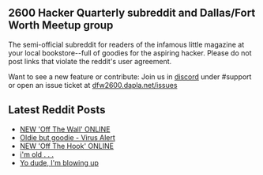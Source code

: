 ## 2600 Hacker Quarterly subreddit and Dallas/Fort Worth Meetup group
The semi-official subreddit for readers of the infamous little magazine at your local bookstore--full of goodies for the aspiring hacker. Please do not post links that violate the reddit's user agreement.

Want to see a new feature or contribute: 
Join us in [discord](https://dfw2600.dapla.net/chat) under #support or open an issue ticket at [dfw2600.dapla.net/issues](https://dfw2600.dapla.net/issues)

## Latest Reddit Posts
<!-- BLOG-POST-LIST:START -->
- [NEW 'Off The Wall' ONLINE](https://2600.com/wall/03-09-2024)
- [Oldie but goodie - Virus Alert](https://www.reddit.com/r/2600/comments/1f4lvlq/oldie_but_goodie_virus_alert/)
- [NEW 'Off The Hook' ONLINE](https://2600.com/hook/28-08-2024)
- [i'm old . . .](https://www.reddit.com/r/2600/comments/1f3oty4/im_old/)
- [Yo dude, I'm blowing up](https://www.reddit.com/r/2600/comments/1esxap3/yo_dude_im_blowing_up/)
<!-- BLOG-POST-LIST:END -->
